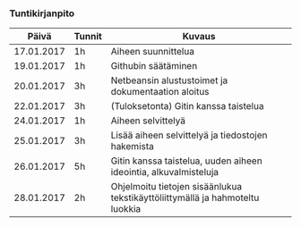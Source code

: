 ### Tuntikirjanpito

Päivä | Tunnit | Kuvaus
----------------- | --------- | ----------
17.01.2017 | 1h | Aiheen suunnittelua
19.01.2017 | 1h | Githubin säätäminen
20.01.2017 | 3h | Netbeansin alustustoimet ja dokumentaation aloitus
22.01.2017 | 3h | (Tuloksetonta) Gitin kanssa taistelua
24.01.2017 | 1h | Aiheen selvittelyä
25.01.2017 | 3h | Lisää aiheen selvittelyä ja tiedostojen hakemista
26.01.2017 | 5h | Gitin kanssa taistelua, uuden aiheen ideointia, alkuvalmisteluja
28.01.2017 | 2h | Ohjelmoitu tietojen sisäänlukua tekstikäyttöliittymällä ja hahmoteltu luokkia



